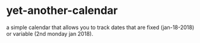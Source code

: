 # yet-another-calendar
a simple calendar that allows you to track dates that are fixed (jan-18-2018) or variable (2nd monday jan 2018). 
